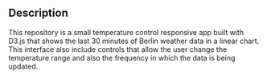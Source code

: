 ## Description

This repository is a small temperature control responsive app built with D3.js that shows the last 30 minutes of Berlin weather data in a linear chart. This interface also include controls that allow the user change the temperature range and also the frequency in which the data is being updated.
